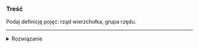 ### Treść
Podaj definicję pojęć: rząd wierzchołka, grupa rzędu.

------
<details><summary>Rozwiązanie</summary>
<p>
    

